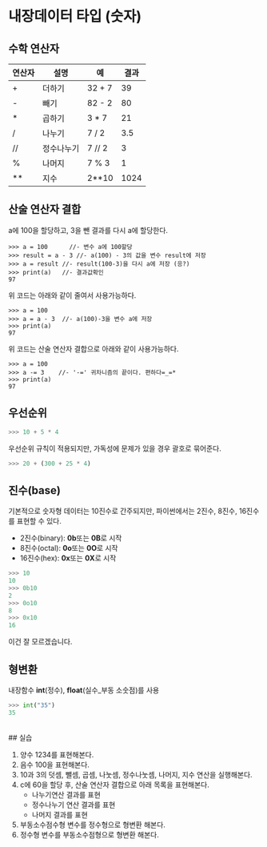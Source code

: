 # 내장데이터 타입 (숫자)

## 수학 연산자

연산자|설명|예|결과
---|---|---|---|
\+	| 더하기		| 32 + 7	| 39 
\-	| 빼기		| 82 - 2	| 80
\*	| 곱하기		| 3 * 7	| 21
/	| 나누기		| 7 / 2	| 3.5
//	| 정수나누기	| 7 // 2	| 3
%	| 나머지		| 7 % 3	| 1
**	| 지수		| 2**10	| 1024

## 산술 연산자 결합

a에 100을 할당하고, 3을 뺀 결과를 다시 a에 할당한다.

```
>>> a = 100      //- 변수 a에 100할당
>>> result = a - 3 //- a(100) - 3의 값을 변수 result에 저장
>>> a = result //- result(100-3)을 다시 a에 저장 (응?)
>>> print(a)   //- 결과값확인
97
```

위 코드는 아래와 같이 줄여서 사용가능하다.

```
>>> a = 100
>>> a = a - 3  //- a(100)-3을 변수 a에 저장
>>> print(a)
97
```

위 코드는 산술 연산자 결합으로 아래와 같이 사용가능하다.

```
>>> a = 100
>>> a -= 3    //- '-=' 귀차니즘의 끝이다. 편하다=_=*
>>> print(a)
97
```

## 우선순위

```python
>>> 10 + 5 * 4
```

우선순위 규칙이 적용되지만, 가독성에 문제가 있을 경우 괄호로 묶어준다.

```python
>>> 20 + (300 + 25 * 4)
```

## 진수(base)

기본적으로 숫자형 데이터는 10진수로 간주되지만, 파이썬에서는 2진수, 8진수, 16진수를 표현할 수 있다.

- 2진수(binary): **0b**또는 **0B**로 시작
- 8진수(octal): **0o**또는 **0O**로 시작
- 16진수(hex): **0x**또는 **0X**로 시작

```python
>>> 10
10
>>> 0b10
2
>>> 0o10
8
>>> 0x10
16
```

이건 잘 모르겠습니다.


## 형변환

내장함수 **int**(정수), **float**(실수_부동 소숫점)를 사용

```python
>>> int("35")
35
```


<br>
## 실습

1. 양수 1234를 표현해본다.
2. 음수 100을 표현해본다.
3. 10과 3의 덧셈, 뺄셈, 곱셈, 나눗셈, 정수나눗셈, 나머지, 지수 연산을 실행해본다.
4. c에 60을 할당 후, 산술 연산자 결합으로 아래 목록을 표현해본다.
	- 나누기연산 결과를 표현
	- 정수나누기 연산 결과를 표현
	- 나머지 결과를 표현
5. 부동소수점수형 변수를 정수형으로 형변환 해본다.
6. 정수형 변수를 부동소수점형으로 형변환 해본다.